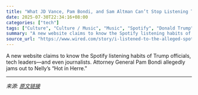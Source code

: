 ```yaml
---
title: "What JD Vance, Pam Bondi, and Sam Altman Can’t Stop Listening To, According to the ‘Panama Playlists’"
date: 2025-07-30T22:34:16+08:00
categories: ["tech"]
tags: ["Culture", "Culture / Music", "Music", "Spotify", "Donald Trump", "Sam Altman", "politics", "Record Scratch"]
summary: "A new website claims to know the Spotify listening habits of Trump officials, tech leaders—and even journalists. Attorney General Pam Bondi allegedly jams out to Nelly’s “Hot in Herre.\""
source_url: "https://www.wired.com/story/i-listened-to-the-alleged-spotify-playlists-of-trump-officials-for-five-hours-heres-what-i-learned/"
---
```


A new website claims to know the Spotify listening habits of Trump officials, tech leaders—and even journalists. Attorney General Pam Bondi allegedly jams out to Nelly’s “Hot in Herre."

---

*来源: [原文链接](https://www.wired.com/story/i-listened-to-the-alleged-spotify-playlists-of-trump-officials-for-five-hours-heres-what-i-learned/)*
